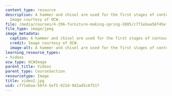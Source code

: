 ```yaml
---
content_type: resource
description: A hammer and chisel are used for the first stages of contouring a surface.
  Image courtesy of OCW.
file: /media/courses/4-296-furniture-making-spring-2005/c771ebaa56f45ef5922d9d2ad5c6f517_video2.jpg
file_type: image/jpeg
image_metadata:
  caption: A hammer and chisel are used for the first stages of contouring a surface.
  credit: Image courtesy of OCW.
  image-alt: A hammer and chisel are used for the first stages of contouring a surface.
learning_resource_types:
- Videos
ocw_type: OCWImage
parent_title: Videos
parent_type: CourseSection
resourcetype: Image
title: video2.jpg
uid: c771ebaa-56f4-5ef5-922d-9d2ad5c6f517
---
```

